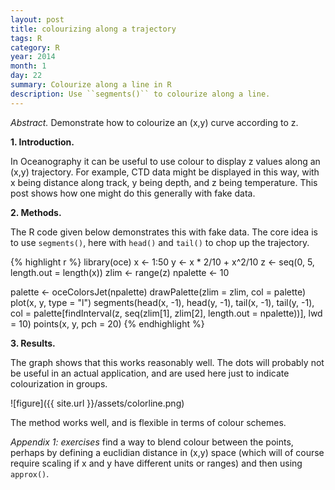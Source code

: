 ```yaml
---
layout: post
title: colourizing along a trajectory
tags: R
category: R
year: 2014
month: 1
day: 22
summary: Colourize along a line in R
description: Use ``segments()`` to colourize along a line.
---
```



*Abstract.* Demonstrate how to colourize an (x,y) curve according to z.

**1. Introduction.**

In Oceanography it can be useful to use colour to display z values along an (x,y) trajectory.  For example, CTD data might be displayed in this way, with x being distance along track, y being depth, and z being temperature. This post shows how one might do this generally with fake data.

**2. Methods.**

The R code given below demonstrates this with fake data.  The core idea is to use ``segments()``, here with ``head()`` and ``tail()`` to chop up the trajectory.

{% highlight r %}
library(oce)
x <- 1:50
y <- x * 2/10 + x^2/10
z <- seq(0, 5, length.out = length(x))
zlim <- range(z)
npalette <- 10

palette <- oceColorsJet(npalette)
drawPalette(zlim = zlim, col = palette)
plot(x, y, type = "l")
segments(head(x, -1), head(y, -1),
  tail(x, -1), tail(y, -1),
  col = palette[findInterval(z, 
    seq(zlim[1], zlim[2], length.out = npalette))],
  lwd = 10)
points(x, y, pch = 20)
{% endhighlight %}


**3. Results.**

The graph shows that this works reasonably well.  The dots will probably not be useful in an actual application, and are used here just to indicate colourization in groups.

![figure]({{ site.url }}/assets/colorline.png)

The method works well, and is flexible in terms of colour schemes.


*Appendix 1: exercises* find a way to blend colour between the points, perhaps by defining a euclidian distance in (x,y) space (which will of course require scaling if x and y have different units or ranges) and then using ``approx()``.
